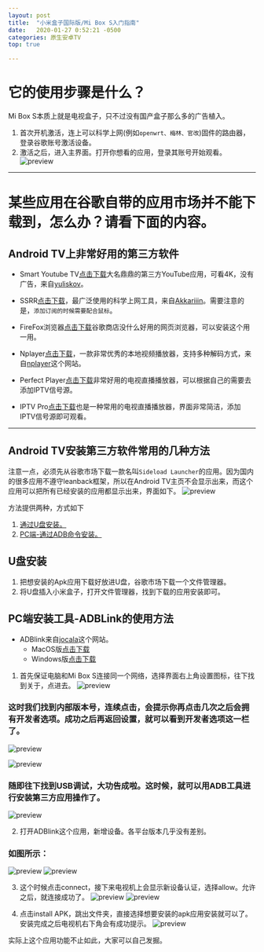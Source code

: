 ```yaml
---
layout: post
title:  "小米盒子国际版/Mi Box S入门指南"
date:   2020-01-27 0:52:21 -0500
categories: 原生安卓TV
top: true 

---
```

# 它的使用步骤是什么？
Mi Box S本质上就是电视盒子，只不过没有国产盒子那么多的广告植入。
1. 首次开机激活，连上可以科学上网(例如`openwrt、梅林、官改`)固件的路由器，登录谷歌账号激活设备。
2. 激活之后，进入主界面。打开你想看的应用，登录其账号开始观看。
![preview](https://raw.githubusercontent.com/AndroidDeals/AndroidDeals.github.io/master/Screenshots/mihome.png)


<HR>
 
# 某些应用在谷歌自带的应用市场并不能下载到，怎么办？请看下面的内容。
## Android TV上非常好用的第三方软件

* Smart Youtube TV[点击下载](https://github.com/yuliskov/SmartYouTubeTV/releases/download/stable/smartyoutubetv_latest.apk)大名鼎鼎的第三方YouTube应用，可看4K，没有广告，来自[yuliskov](https://github.com/yuliskov/SmartYouTubeTV)。

* SSRR[点击下载](https://github.com/AndroidDeals/AndroidDeals.github.io/releases/download/2019.12.17/SSRR-3.5.4.apk)，最广泛使用的科学上网工具，来自[Akkariiin](https://github.com/shadowsocksrr/shadowsocksr-android/releases)。需要注意的是，`添加订阅的时候需要配合鼠标`。


* FireFox浏览器[点击下载](https://github.com/AndroidDeals/AndroidDeals.github.io/releases/download/2019.12.17/firefox_4.6.apk)谷歌商店没什么好用的网页浏览器，可以安装这个用一用。

* Nplayer[点击下载](https://github.com/AndroidDeals/AndroidDeals.github.io/releases/download/2019.12.17/nPlayer.v1.7.7.7_191219.armeabi-v7a.apk)，一款非常优秀的本地视频播放器，支持多种解码方式，来自[nplayer](https://nplayer.com/)这个网站。

* Perfect Player[点击下载](https://github.com/AndroidDeals/AndroidDeals.github.io/releases/download/2019.12.17/Perfect-Player.apk)非常好用的电视直播播放器，可以根据自己的需要去添加IPTV信号源。

* IPTV Pro[点击下载](https://github.com/AndroidDeals/AndroidDeals.github.io/releases/download/2019.12.17/iptv-pro.apk)也是一种常用的电视直播播放器，界面非常简洁，添加IPTV信号源即可观看。


<HR>
 
## Android TV安装第三方软件常用的几种方法
注意一点，必须先从谷歌市场下载一款名叫`Sideload Launcher`的应用。因为国内的很多应用不遵守leanback框架，所以在Android TV主页不会显示出来，而这个应用可以把所有已经安装的应用都显示出来，界面如下。
![preview](https://raw.githubusercontent.com/AndroidDeals/AndroidDeals.github.io/master/Screenshots/sideloadlauncher.png)

方法提供两种，方式如下
1. [通过U盘安装。](#jump1)
2. [PC端-通过ADB命令安装。](#jump2)

## <span id="jump1">U盘安装</span>
1. 把想安装的Apk应用下载好放进U盘，谷歌市场下载一个文件管理器。
2. 将U盘插入小米盒子，打开文件管理器，找到下载的应用安装即可。


## <span id="jump2">PC端安装工具-ADBLink的使用方法</span>

* ADBlink来自[jocala](http://www.jocala.com/)这个网站。
  * MacOS版[点击下载](https://github.com/AndroidDeals/AndroidDeals.github.io/releases/download/2019.12.17/adblink42-Macos.dmg)
  * Windows版[点击下载](https://github.com/AndroidDeals/AndroidDeals.github.io/releases/download/2019.12.17/adblink42-Win.exe)

1. 首先保证电脑和Mi Box S连接同一个网络，选择界面右上角设置图标，往下找到关于，点进去。
![preview](https://raw.githubusercontent.com/AndroidDeals/AndroidDeals.github.io/master/Screenshots/m1.png)

### 这时我们找到内部版本号，连续点击，会提示你再点击几次之后会拥有开发者选项。成功之后再返回设置，就可以看到开发者选项这一栏了。
![preview](https://raw.githubusercontent.com/AndroidDeals/AndroidDeals.github.io/master/Screenshots/m2.png)

![preview](https://raw.githubusercontent.com/AndroidDeals/AndroidDeals.github.io/master/Screenshots/m3.png)

### 随即往下找到USB调试，大功告成啦。这时候，就可以用ADB工具进行安装第三方应用操作了。
![preview](https://raw.githubusercontent.com/AndroidDeals/AndroidDeals.github.io/master/Screenshots/m4.png)

2. 打开ADBlink这个应用，新增设备。各平台版本几乎没有差别。
### 如图所示：
![preview](https://raw.githubusercontent.com/AndroidDeals/AndroidDeals.github.io/master/Screenshots/3.png)
![preview](https://raw.githubusercontent.com/AndroidDeals/AndroidDeals.github.io/master/Screenshots/4.png)

3. 这个时候点击connect，接下来电视机上会显示新设备认证，选择allow。允许之后，就连接成功了。
![preview](https://raw.githubusercontent.com/AndroidDeals/AndroidDeals.github.io/master/Screenshots/5.png)
![preview](https://raw.githubusercontent.com/AndroidDeals/AndroidDeals.github.io/master/Screenshots/6.jpg)

4. 点击install APK，跳出文件夹，直接选择想要安装的apk应用安装就可以了。安装完成之后电视机右下角会有成功提示。
![preview](https://raw.githubusercontent.com/AndroidDeals/AndroidDeals.github.io/master/Screenshots/7.png)

实际上这个应用功能不止如此，大家可以自己发掘。

